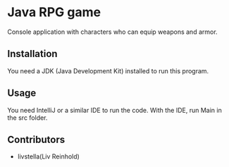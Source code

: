 # Java RPG game

Console application with characters who can equip weapons and armor.


## Installation
You need a JDK (Java Development Kit) installed to run this program.

## Usage
You need IntelliJ or a similar IDE to run the code.
With the IDE, run Main in the src folder.

## Contributors
- livstella(Liv Reinhold)
